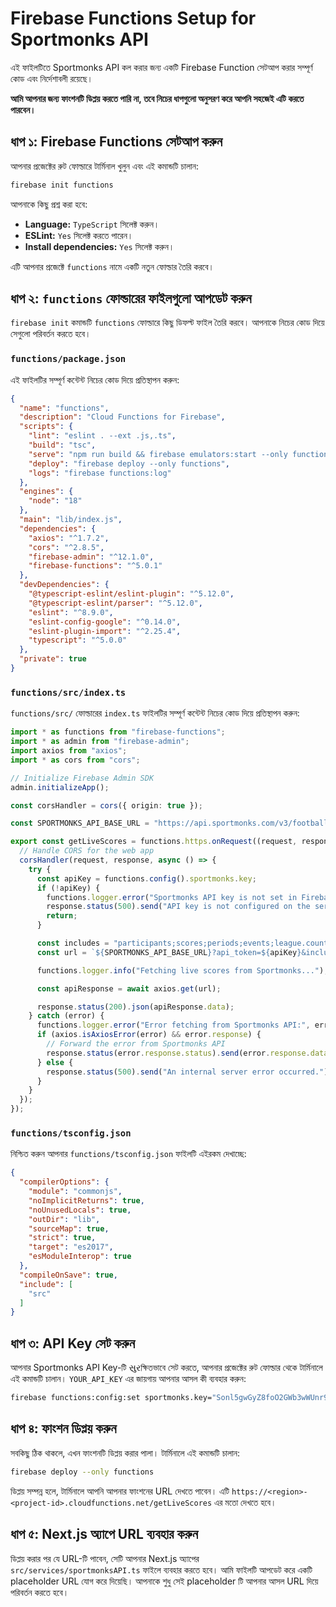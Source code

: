 # Firebase Functions Setup for Sportmonks API

এই ফাইলটিতে Sportmonks API কল করার জন্য একটি Firebase Function সেটআপ করার সম্পূর্ণ কোড এবং নির্দেশাবলী রয়েছে।

**আমি আপনার জন্য ফাংশনটি ডিপ্লয় করতে পারি না, তবে নিচের ধাপগুলো অনুসরণ করে আপনি সহজেই এটি করতে পারবেন।**

## ধাপ ১: Firebase Functions সেটআপ করুন

আপনার প্রজেক্টের রুট ফোল্ডারে টার্মিনাল খুলুন এবং এই কমান্ডটি চালান:

```bash
firebase init functions
```

আপনাকে কিছু প্রশ্ন করা হবে:
- **Language:** `TypeScript` সিলেক্ট করুন।
- **ESLint:** `Yes` সিলেক্ট করতে পারেন।
- **Install dependencies:** `Yes` সিলেক্ট করুন।

এটি আপনার প্রজেক্টে `functions` নামে একটি নতুন ফোল্ডার তৈরি করবে।

## ধাপ ২: `functions` ফোল্ডারের ফাইলগুলো আপডেট করুন

`firebase init` কমান্ডটি `functions` ফোল্ডারে কিছু ডিফল্ট ফাইল তৈরি করবে। আপনাকে নিচের কোড দিয়ে সেগুলো পরিবর্তন করতে হবে।

### `functions/package.json`

এই ফাইলটির সম্পূর্ণ কন্টেন্ট নিচের কোড দিয়ে প্রতিস্থাপন করুন:

```json
{
  "name": "functions",
  "description": "Cloud Functions for Firebase",
  "scripts": {
    "lint": "eslint . --ext .js,.ts",
    "build": "tsc",
    "serve": "npm run build && firebase emulators:start --only functions",
    "deploy": "firebase deploy --only functions",
    "logs": "firebase functions:log"
  },
  "engines": {
    "node": "18"
  },
  "main": "lib/index.js",
  "dependencies": {
    "axios": "^1.7.2",
    "cors": "^2.8.5",
    "firebase-admin": "^12.1.0",
    "firebase-functions": "^5.0.1"
  },
  "devDependencies": {
    "@typescript-eslint/eslint-plugin": "^5.12.0",
    "@typescript-eslint/parser": "^5.12.0",
    "eslint": "^8.9.0",
    "eslint-config-google": "^0.14.0",
    "eslint-plugin-import": "^2.25.4",
    "typescript": "^5.0.0"
  },
  "private": true
}
```

### `functions/src/index.ts`

`functions/src/` ফোল্ডারের `index.ts` ফাইলটির সম্পূর্ণ কন্টেন্ট নিচের কোড দিয়ে প্রতিস্থাপন করুন:

```typescript
import * as functions from "firebase-functions";
import * as admin from "firebase-admin";
import axios from "axios";
import * as cors from "cors";

// Initialize Firebase Admin SDK
admin.initializeApp();

const corsHandler = cors({ origin: true });

const SPORTMONKS_API_BASE_URL = "https://api.sportmonks.com/v3/football/livescores/inplay";

export const getLiveScores = functions.https.onRequest((request, response) => {
  // Handle CORS for the web app
  corsHandler(request, response, async () => {
    try {
      const apiKey = functions.config().sportmonks.key;
      if (!apiKey) {
        functions.logger.error("Sportmonks API key is not set in Firebase functions config.");
        response.status(500).send("API key is not configured on the server.");
        return;
      }

      const includes = "participants;scores;periods;events;league.country;round";
      const url = `${SPORTMONKS_API_BASE_URL}?api_token=${apiKey}&include=${includes}`;

      functions.logger.info("Fetching live scores from Sportmonks...");

      const apiResponse = await axios.get(url);

      response.status(200).json(apiResponse.data);
    } catch (error) {
      functions.logger.error("Error fetching from Sportmonks API:", error);
      if (axios.isAxiosError(error) && error.response) {
        // Forward the error from Sportmonks API
        response.status(error.response.status).send(error.response.data);
      } else {
        response.status(500).send("An internal server error occurred.");
      }
    }
  });
});
```

### `functions/tsconfig.json`

নিশ্চিত করুন আপনার `functions/tsconfig.json` ফাইলটি এইরকম দেখাচ্ছে:

```json
{
  "compilerOptions": {
    "module": "commonjs",
    "noImplicitReturns": true,
    "noUnusedLocals": true,
    "outDir": "lib",
    "sourceMap": true,
    "strict": true,
    "target": "es2017",
    "esModuleInterop": true
  },
  "compileOnSave": true,
  "include": [
    "src"
  ]
}
```

## ধাপ ৩: API Key সেট করুন

আপনার Sportmonks API Key-টি સુરক্ষিতভাবে সেট করতে, আপনার প্রজেক্টের রুট ফোল্ডার থেকে টার্মিনালে এই কমান্ডটি চালান। `YOUR_API_KEY` এর জায়গায় আপনার আসল কী ব্যবহার করুন:

```bash
firebase functions:config:set sportmonks.key="Sonl5gwGyZ8foO2GWb3wWUnr9ZLH8fw0AY1pmskShYaLRP6ADftVL3Q92k9R"
```

## ধাপ ৪: ফাংশন ডিপ্লয় করুন

সবকিছু ঠিক থাকলে, এখন ফাংশনটি ডিপ্লয় করার পালা। টার্মিনালে এই কমান্ডটি চালান:

```bash
firebase deploy --only functions
```

ডিপ্লয় সম্পন্ন হলে, টার্মিনালে আপনি আপনার ফাংশনের URL দেখতে পাবেন। এটি `https://<region>-<project-id>.cloudfunctions.net/getLiveScores` এর মতো দেখতে হবে।

## ধাপ ৫: Next.js অ্যাপে URL ব্যবহার করুন

ডিপ্লয় করার পর যে URL-টি পাবেন, সেটি আপনার Next.js অ্যাপের `src/services/sportmonksAPI.ts` ফাইলে ব্যবহার করতে হবে। আমি ফাইলটি আপডেট করে একটি placeholder URL যোগ করে দিয়েছি। আপনাকে শুধু সেই placeholder টি আপনার আসল URL দিয়ে পরিবর্তন করতে হবে।
